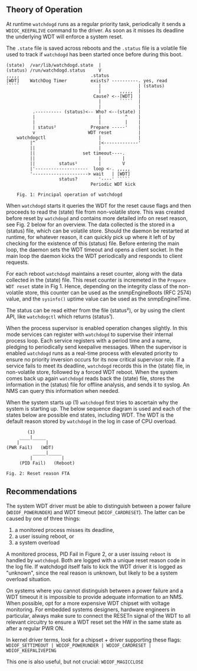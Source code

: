 Theory of Operation
-------------------

At runtime `watchdogd` runs as a regular priority task, periodically it
sends a `WDIOC_KEEPALIVE` command to the driver.  As soon as it misses
its deadline the underlying WDT will enforce a system reset.

The `.state` file is saved across reboots and the `.status` file is a
volatile file used to track if `watchdogd` has been started once before
during this boot.

```
(state)  /var/lib/watchdogd.state  |
(status) /run/watchdogd.status     V
,,,,,                           .status
[WDT]    WatchDog Timer         exists? ----------. yes, read
`````                              |              | (status)
                                   |       ,,,,,  |
                                 Cause? <--[WDT]  |
                                   |       `````  |
                                   |              |
          .---------- (status)<-- Who? <--(state) |
          |                        |         ^    |
          |                        |         |    |
          | status²             Prepare -----'    |
          v                    WDT reset          |
    watchdogctl                    |              |
         |^                        |<-------------'
         ||                        |
         ||                  set timeout----.
         ||                        |        |
         ||         status¹        |        V
         |'--------------------  loop <-. ,,,,,
         '---------------------> wait   | [WDT]
                    status?        '----' `````
                                Periodic WDT kick

    Fig. 1: Principal operation of watchdogd
```

When `watchdogd` starts it queries the WDT for the reset cause flags and
then proceeds to read the (state) file from non-volatile store.  This
was created before reset by `watchdogd` and contains more detailed info
on reset reason, see Fig. 2 below for an overview.  The data collected
is the stored in a (status) file, which can be volatile store.  Should
the daemon be restarted at runtime, for whatever reason, it can quickly
pick up where it left of by checking for the existence of this (status)
file.  Before entering the main loop, the daemon sets the WDT timeout
and opens a client socket.  In the main loop the daemon kicks the WDT
periodically and responds to client requests.

For each reboot `watchdogd` maintains a reset counter, along with the
data collected in the (state) file.  This reset counter is incremeted in
the `Prepare WDT reset` state in Fig 1.  Hence, depending on the
integrity class of the non-volatile store, this counter can be used as
the snmpEngineBoots (RFC 2574) value, and the `sysinfo()` uptime value
can be used as the snmpEngineTime.

The status can be read either from the file (status²), or by using the
client API, like `watchdogctl` which returns (status¹).

When the process supervisor is enabled operation changes slightly.  In
this mode services can register with `watchdogd` to supervise their
internal process loop.  Each service registers with a period time and
a name, pledging to periodically send keepalive messages.  When the
supervisor is enabled `watchdogd` runs as a real-time process with
elevated priority to ensure no priority inversion occurs for its now
critical supervisor role.  If a service fails to meet its deadline,
`watchdogd` records this in the (state) file, in non-volatile store,
followed by a forced WDT reboot.  When the system comes back up again
`watchdogd` reads back the (state) file, stores the information in the
(status) file for offline analysis, and sends it to syslog.  An NMS
can query this information when needed.

When the system starts up (1) `watchdogd` first tries to ascertain why
the system is starting up.  The below sequence diagram is used and each
of the states below are possible end states, including WDT.  The WDT is
the default reason stored by `watchdogd` in the log in case of CPU
overload.

```
        (1)
     ____|_____
    |          |
(PWR Fail)   (WDT)
          _____|_____
         |           |
     (PID Fail)   (Reboot)

Fig. 2: Reset reason FTA
```


Recommendations
---------------

The system WDT driver must be able to distinguish between a power
failure (`WDIOF_POWERUNDER`) and WDT timeout (`WDIOF_CARDRESET`).
The latter can be caused by one of three things:

  1. a monitored process misses its deadline,
  2. a user issuing reboot, or
  3. a system overload
  
A monitored process, PID Fail in Figure 2, or a user issuing `reboot` is
handled by `watchdogd`.  Both are logged with a unique reset reason code
in the log file.  If watchdogd itself fails to kick the WDT driver it is
logged as "unknown", since the real reason is unknown, but likely to be
a system overload situation.

On systems where you cannot distinguish between a power failure and a
WDT timeout it is impossible to provide adequate information to an NMS.
When possible, opt for a more expensive WDT chipset with voltage
monitoring.  For embedded systems designers, hardware engineers in
particular, always make sure to connect the RESETn signal of the WDT to
all relevant circuitry to ensure a WDT reset set the HW in the same
state as after a regular PWR ON.

In kernel driver terms, look for a chipset + driver supporting these
flags: `WDIOF_SETTIMEOUT | WDIOF_POWERUNDER | WDIOF_CARDRESET |
WDIOF_KEEPALIVEPING`

This one is also useful, but not crucial: `WDIOF_MAGICCLOSE`


